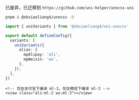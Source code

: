 已废弃，已迁移到 `https://github.com/uni-helper/unocss-uni`

```bash
pnpm i @okxiaoliang4/unocss -D
```

```typescript
import { uniVariants } from '@okxiaoliang4/uni-unocss'

export default defineConfig({
  variants: [
    uniVariants({
      alias: {
        mpAlipay: 'ali',
        mpWeixin: 'wx',
      },
    }),
  ],
})
```

```vue
<!-- 仅在支付宝下编译 ml-2，仅在微信下编译 ml-3 -->
<view class="ali:ml-2 wx:ml-3"></view>
```